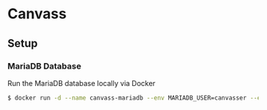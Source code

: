 # Canvass

## Setup

### MariaDB Database

Run the MariaDB database locally via Docker

```bash
$ docker run -d --name canvass-mariadb --env MARIADB_USER=canvasser --env MARIADB_PASSWORD=canvassing-password --env MARIADB_ROOT_PASSWORD=canvass-root-password  --volume ./database/init:/docker-entrypoint-initdb.d mariadb:latest
```